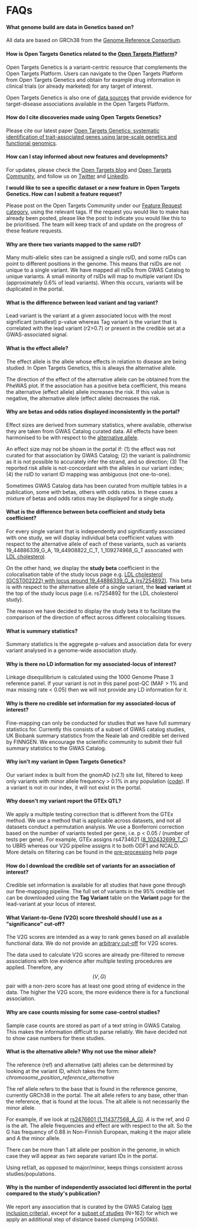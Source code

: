 # FAQs

#### **What genome build are data in Genetics based on?**

All data are based on GRCh38 from the [Genome Reference Consortium](https://www.ncbi.nlm.nih.gov/grc).

#### **How is Open Targets Genetics related to the** [**Open Targets Platform**](https://www.targetvalidation.org)**?**

Open Targets Genetics is a variant-centric resource that complements the Open Targets Platform. Users can navigate to the Open Targets Platform from Open Targets Genetics and obtain for example drug information in clinical trials (or already marketed) for any target of interest.

Open Targets Genetics is also one of [data sources](https://docs.targetvalidation.org/data-sources/genetic-associations#open-targets-genetics-portal) that provide evidence for target-disease associations available in the Open Targets Platform.

#### **How do I cite discoveries made using Open Targets Genetics?**

Please cite our latest paper [Open Targets Genetics: systematic identification of trait-associated genes using large-scale genetics and functional genomics](https://academic.oup.com/nar/article/49/D1/D1311/5921290?login=false).

#### **How can I stay informed about new features and developments?**

For updates, please check the [Open Targets blog](https://blog.opentargets.org/) and [Open Targets Community](https://community.opentargets.org/), and follow us on [Twitter](https://twitter.com/OpenTargets) and [LinkedIn](https://www.linkedin.com/company/open-targets/).

**I would like to see a specific dataset or a new feature in Open Targets Genetics. How can I submit a feature request?**

Please post on the Open Targets Community under our [Feature Request category](https://community.opentargets.org/c/feature-requests/16), using the relevant tags. If the request you would like to make has already been posted, please like the post to indicate you would like this to be prioritised. The team will keep track of and update on the progress of these feature requests.

#### **Why are there two variants mapped to the same rsID?**

Many multi-allelic sites can be assigned a single rsID, and some rsIDs can point to different positions in the genome. This means that rsIDs are not unique to a single variant. We have mapped all rsIDs from GWAS Catalog to unique variants. A small minority of rsIDs will map to multiple variant IDs (approximately 0.6% of lead variants). When this occurs, variants will be duplicated in the portal.

#### **What is the difference between lead variant and tag variant?**

Lead variant is the variant at a given associated locus with the most significant (smallest) p-value whereas Tag variant is the variant that is correlated with the lead variant (r2>0.7) or present in the credible set at a GWAS-associated signal.

#### **What is the effect allele?**

The effect allele is the allele whose effects in relation to disease are being studied. In Open Targets Genetics, this is always the alternative allele.&#x20;

The direction of the effect of the alternative allele can be obtained from the PheWAS plot. If the association has a positive beta coefficient, this means the alternative (effect allele) allele increases the risk. If this value is negative, the alternative allele (effect allele) decreases the risk.

#### **Why are betas and odds ratios displayed inconsistently in the portal?**

Effect sizes are derived from summary statistics, where available, otherwise they are taken from GWAS Catalog curated data. All effects have been harmonised to be with respect to the [alternative allele](faqs.md#what-is-the-alternative-allele-why-not-use-the-minor-allele).

An effect size may not be shown in the portal if: (1)  the effect was not curated for that association by GWAS Catalog; (2) the variant is palindromic as it is not possible to accurately infer the strand, and so direction; (3) The reported risk allele is not-concordant with the alleles in our variant index; (4) the rsID to variant ID mapping was ambiguous (not one-to-one).

Sometimes GWAS Catalog data has been curated from multiple tables in a publication, some with betas, others with odds ratios. In these cases a mixture of betas and odds ratios may be displayed for a single study.

#### **What is the difference between beta coefficient and study beta coefficient?**

For every single variant that is independently and significantly associated with one study, we will display individual beta coefficient values with respect to the alternative allele of each of these variants, such as variants 19\_44886339\_G\_A, 19\_44908822\_C\_T, 1\_109274968\_G\_T associated with [LDL cholesterol](https://genetics.opentargets.org/study/GCST002222).

On the other hand, we display the **study beta** coefficient in the colocalisation table of the study locus page e.g. [LDL cholesterol (GCST002222) with locus around 19\_44886339\_G\_A (rs7254892)](https://genetics.opentargets.org/study-locus/GCST002222/19\_44886339\_G\_A). This beta is with respect to the alternative allele of a single variant, the **lead variant** at the top of the study locus page (i.e. rs7254892 for the LDL cholesterol study).

The reason we have decided to display the study beta it to facilitate the comparison of the direction of effect across different colocalising tissues.&#x20;

#### **What is summary statistics?**

Summary statistics is the aggregate p-values and association data for every variant analysed in a genome-wide association study.

#### **Why is there no LD information for my associated-locus of interest?**

Linkage disequilibrium is calculated using the 1000 Genome Phase 3 reference panel. If your variant is not in this panel post-QC (MAF > 1% and max missing rate < 0.05) then we will not provide any LD information for it.

#### **Why is there no credible set information for my associated-locus of interest?**

Fine-mapping can only be conducted for studies that we have full summary statistics for. Currently this consists of a subset of GWAS catalog studies, UK Biobank summary statistics from the Neale lab and credible set derived by FINNGEN. We encourage the scientific community to submit their full summary statistics to the GWAS Catalog.

#### **Why isn't my variant in Open Targets Genetics?**

Our variant index is built from the gnomAD (v2.1) site list, filtered to keep only variants with minor allele frequency > 0.1% in any population ([code](https://github.com/opentargets/genetics-variant-annotation)). If a variant is not in our index, it will not exist in the portal.

#### **Why doesn't my variant report the GTEx QTL?**

We apply a multiple testing correction that is different from the GTEx method. We use a method that is applicable across datasets, and not all datasets conduct a permutation analysis. We use a Bonferroni correction based on the number of variants tested per gene, i.e. p < 0.05 / (number of tests per gene). For example, GTEx assigns rs4734621 ([8\_102432699\_T\_C](https://genetics.opentargets.org/variant/8\_102432699\_T\_C)) to UBR5 whereas our V2G pipeline assigns it to both ODF1 and NCALD. More details on filtering can be found in the [pre-processing](https://genetics-docs.opentargets.org/our-approach/data-pipeline#pre-processing) help page

#### **How do I download the credible set of variants for an association of interest?**

Credible set information is available for all studies that have gone through our fine-mapping pipeline. The full set of variants in the 95% credible set can be downloaded using the **Tag Variant** table on the **Variant** page for the lead-variant at your locus of interest.

#### **What Variant-to-Gene (V2G) score threshold should I use as a "significance" cut-off?**

The V2G scores are intended as a way to rank genes based on all available functional data. We do not provide an [arbitrary cut-off](https://www.bmj.com/content/322/7280/226.1) for V2G scores.

The data used to calculate V2G scores are already pre-filtered to remove associations with low evidence after multiple testing procedures are applied. Therefore, any $$(V,G)$$ pair with a non-zero score has at least one good string of evidence in the data. The higher the V2G score, the more evidence there is for a functional association.

#### **Why are case counts missing for some case-control studies?**

Sample case counts are stored as part of a text string in GWAS Catalog. This makes the information difficult to parse reliably. We have decided not to show case numbers for these studies.

#### **What is the alternative allele? Why not use the minor allele?**

The reference (ref) and alternative (alt) alleles can be determined by looking at the variant ID, which takes the form: _chromosome\_position\_reference\_alternative_

The ref allele refers to the base that is found in the reference genome, currently GRCh38 in the portal. The alt allele refers to any base, other than the reference, that is found at the locus. The alt allele is not necessarily the minor allele.

For example, if we look at [rs2476601 (1\_114377568\_A\_G)](https://genetics.opentargets.org/variant/1\_114377568\_A\_G). _A_ is the ref, and _G_ is the alt. The allele frequencies and effect are with respect to the alt. So the G has frequency of 0.88 in Non-Finnish European, making it the major allele and A the minor allele.

There can be more than 1 alt allele per position in the genome, in which case they will appear as two separate variant IDs in the portal.

Using ref/alt, as opposed to major/minor, keeps things consistent across studies/populations.

#### Why is the number of independently associated loci different in the portal compared to the study's publication?

We report any association that is curated by the GWAS Catalog ([see inclusion criteria](https://www.ebi.ac.uk/gwas/docs/methods/criteria)), except for a [subset of studies](https://github.com/opentargets/genetics-v2d-data/blob/1fb2d604ad5c231bc912220237a2eede79fbcbba/logs/gwas-cat-assocs\_clustering.log#L8) (N=162) for which we apply an additional step of distance based clumping (±500kb).
